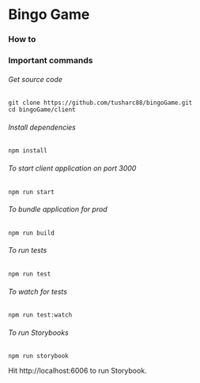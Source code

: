 # Bingo Game

### How to

### Important commands

###### Get source code

```
git clone https://github.com/tusharc88/bingoGame.git
cd bingoGame/client
```

###### Install dependencies

```
npm install
```

###### To start client application on port 3000

```
npm run start
```

###### To bundle application for prod

```
npm run build
```

###### To run tests

```
npm run test
```

###### To watch for tests

```
npm run test:watch
```

###### To run Storybooks

```
npm run storybook
```
Hit http://localhost:6006 to run Storybook.
